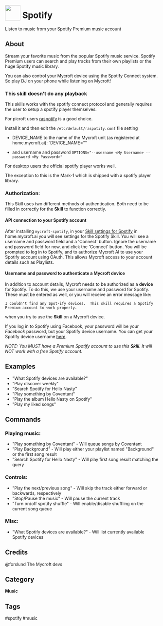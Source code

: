# <img src='https://rawcdn.githack.com/forslund/spotify-skill/05c19c0fba8a4af150c6eb8cf2e955d59ac83d15/Spotify_Icon.png' card_color='#40db60' width='50' height='50' style='vertical-align:bottom'/> Spotify
Listen to music from your Spotify Premium music account

## About
Stream your favorite music from the popular Spotify music service. Spotify
Premium users can search and play tracks from their own playlists or the huge
Spotify music library.

You can also control your Mycroft device using the Spotify Connect system.
So play DJ on your phone while listening on Mycroft!

### This skill doesn't do any playback

This skills works with the spotify connect protocol and generally requires the user to setup a spotify player themselves.

For picroft users [raspotify](https://github.com/dtcooper/raspotify) is a good choice.

Install it and then edit the `/etc/default/raspotify.conf` file setting

- DEVICE_NAME to the name of the Mycroft unit (as registered at home.mycroft.ai):
`DEVICE_NAME="<My Mycroft Unit>"

- and username and password
`OPTIONS="--username <My Username> --password <My Password>"`

For desktop users the official spotify player works well.

The exception to this is the Mark-1 which is shipped with a spotify player library.

### Authorization:
This Skill uses two different methods of authentication. Both need to be filled in correctly for the **Skill** to function correctly.

#### API connection to your Spotify account
After installing `mycroft-spotify`, in your [Skill
settings for Spotify](https://home.mycroft.ai/#/skill) in home.mycroft.ai you will see settings for the Spotify Skill. You will see a username and password field and a 'Connect' button. Ignore the username and password field for now, and click the 'Connect' button. You will be prompted to log in to Spotify, and to authorize Mycroft AI to use your Spotify account using OAuth. This allows Mycroft access to your account details such as Playlists.

#### Username and password to authenticate a Mycroft device
In addition to account details, Mycroft needs to be authorized as a **device** for Spotify. To do this, we use your username and password for Spotify. These must be entered as well, or you will receive an error message like:

`I couldn't find any Spot-ify devices.  This skill requires a Spotify Premium account to work properly.`

when you try to use the **Skill** on a Mycroft device.

If you log in to Spotify using Facebook, your password will be your _Facebook_ password, but your Spotify device username. You can get your Spotify device username [here](https://www.spotify.com/us/account/set-device-password/).

_NOTE: You MUST have a Premium Spotify account to use this **Skill**. It will NOT work with a free Spotify account._


## Examples 
* "What Spotify devices are available?"
* "Play discover weekly"
* "Search Spotify for Hello Nasty"
* "Play something by Coventant"
* "Play the album Hello Nasty on Spotify"
* "Play my liked songs"

## Commands

### Playing music:

* "Play something by Coventant" - Will queue songs by Coventant
* "Play Background" - Will play either your playlist named "Background" or the first song result
* "Search Spotify for Hello Nasty" - Will play first song result matching the query

### Controls:
* "Play the next/previous song" - Will skip the track either forward or backwards, respectively
* "Stop/Pause the music" - Will pause the current track
* "Turn on/off spotify shuffle" - Will enable/disable shuffling on the current song queue

### Misc:
* "What Spotify devices are available?" - Will list currently available Spotify devices

## Credits 
@forslund
The Mycroft devs

## Category
**Music**

## Tags
#spotify
#music
